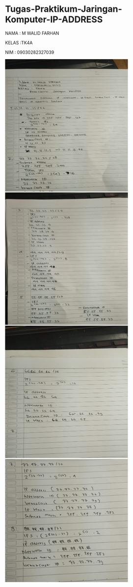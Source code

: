# Tugas-Praktikum-Jaringan-Komputer-IP-ADDRESS

NAMA : M WALID FARHAN

KELAS :TK4A

NIM : 09030282327039

<img src="1-3.jpeg" width=400 height=430>

<img src="3-5.jpeg" width=400 height=430>

<img src="6.jpeg" width=400 height=430>

<img src="7-8.jpeg" width=400 height=400>
